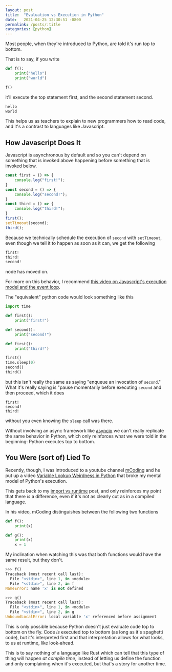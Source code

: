 ```yaml
---
layout: post
title:  "Evaluation vs Execution in Python"
date:   2021-04-25 12:30:51 -0800
permalink: /posts/:title
categories: [python]
---
```

Most people, when they're introduced to Python, are told it's run top to bottom.

That is to say, if you write

```python
def f():
    print("hello")
    print("world")

f()
```

it'll execute the top statement first, and the second statement second.

```python
hello
world
```

This helps us as teachers to explain to new programmers how to read code, and it's a contrast to languages
like Javascript.

## How Javascript Does It

Javascript is asynchronous by default and so you can't depend on something that is invoked above happening before something that is invoked below.

```javascript
const first = () => {
    console.log("first!");
}
const second = () => {
    console.log("second!");
}
const third = () => {
    console.log("third!");
}
first();
setTimeout(second);
third();
```

Because we technically schedule the execution of `second` with `setTimeout`, even though we tell it to happen as soon as it can, we get the following

```javascript
first!
third!
second!
```

node has moved on.

For more on this behavior, I recommend [this video on Javascript's execution model and the event loop](https://www.youtube.com/watch?v=8aGhZQkoFbQ).

The "equivalent" python code would look something like this

```python
import time

def first():
    print("first!")

def second():
    print("second!")

def first():
    print("third!")

first()
time.sleep(0)
second()
third()
```

but this isn't really the same as saying "enqueue an invocation of `second`." What it's really saying is "pause momentarily before executing `second` and then proceed, which it does

```text
first!
second!
third!
```

without you even knowing the `sleep` call was there.

Without involving an async framework like [asyncio](https://docs.python.org/3/library/asyncio.html) we can't really replicate the same behavior in Python, which only reinforces what we were told in the beginning: Python executes top to bottom.

<!-- markdownlint-disable CMD004 -->
## You Were (sort of) Lied To
<!-- markdownlint-enable CMD004 -->

Recently, though, I was introduced to a youtube channel [mCoding](https://www.youtube.com/channel/UCaiL2GDNpLYH6Wokkk1VNcg) and he put up a video [Variable Lookup Weirdness in Python](https://www.youtube.com/watch?v=9v8eu4MOet8) that broke my mental model of Python's execution.

This gets back to my [import vs runtime](/posts/import-vs-runtime) post, and only reinforces my point that there _is_ a difference, even if it's not as clearly cut as in a compiled language.

In his video, mCoding distinguishes between the following two functions

```python
def f():
    print(x)
```

```python
def g():
    print(x)
    x = 1
```

My inclination when watching this was that both functions would have the same result, but they don't.

```python
>>> f()
Traceback (most recent call last):
  File "<stdin>", line 1, in <module>
  File "<stdin>", line 2, in f
NameError: name 'x' is not defined
```

```python
>>> g()
Traceback (most recent call last):
  File "<stdin>", line 1, in <module>
  File "<stdin>", line 2, in g
UnboundLocalError: local variable 'x' referenced before assignment
```

This is only possible because Python doesn't just evaluate code top to bottom on the fly. Code _is_ executed top to bottom (as long as it's spaghetti code), but it's interpreted first and that interpretation allows for what looks, to us at runtime, like look-ahead.

This is to say nothing of a language like Rust which can tell that this type of thing will happen _at compile time_, instead of letting us define the function and only complaining when it's executed, but that's a story for another time.
